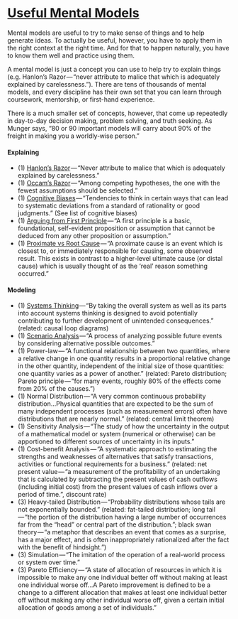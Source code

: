 # [Useful Mental Models](https://medium.com/@yegg/mental-models-i-find-repeatedly-useful-936f1cc405d#.1z3ubjhso)

Mental models are useful to try to make sense of things and to help generate ideas. To actually be useful, however, you have to
apply them in the right context at the right time. And for that to happen naturally, you have to know them well and practice 
using them.

A mental model is just a concept you can use to help try to explain things (e.g. Hanlon’s Razor — “never attribute to malice 
that which is adequately explained by carelessness.”). There are tens of thousands of mental models, and every discipline has 
their own set that you can learn through coursework, mentorship, or first-hand experience.

There is a much smaller set of concepts, however, that come up repeatedly in day-to-day decision making, problem solving, and truth seeking. 
As Munger says, “80 or 90 important models will carry about 90% of the freight in making you a worldly‑wise person.”

#### Explaining
- (1) [Hanlon’s Razor](https://en.wikipedia.org/wiki/Hanlon%27s_razor) — “Never attribute to malice that which is adequately explained by carelessness.”
- (1) [Occam’s Razor](https://en.wikipedia.org/wiki/Occam%27s_razor) — “Among competing hypotheses, the one with the fewest assumptions should be selected.”
- (1) [Cognitive Biases](https://en.wikipedia.org/wiki/Cognitive_bias) — “Tendencies to think in certain ways that can lead to systematic deviations from a standard of rationality or good judgments.” (See list of cognitive biases)
- (1) [Arguing from First Principle](https://en.wikipedia.org/wiki/First_principle) — “A first principle is a basic, foundational, self-evident proposition or assumption that cannot be deduced from any other proposition or assumption.”
- (1) [Proximate vs Root Cause](https://en.wikipedia.org/wiki/Proximate_and_ultimate_causation) — “A proximate cause is an event which is closest to, or immediately responsible for causing, some observed result. This exists in contrast to a higher-level ultimate cause (or distal cause) which is usually thought of as the ‘real’ reason something occurred.”

#### Modeling
- (1) [Systems Thinking](https://en.wikipedia.org/wiki/Systems_thinking) — “By taking the overall system as well as its parts into account systems thinking is designed to avoid potentially contributing to further development of unintended consequences.” (related: causal loop diagrams)
- (1) [Scenario Analysis](https://en.wikipedia.org/wiki/Scenario_analysis) — “A process of analyzing possible future events by considering alternative possible outcomes.”
- (1) Power-law — “A functional relationship between two quantities, where a relative change in one quantity results in a proportional relative change in the other quantity, independent of the initial size of those quantities: one quantity varies as a power of another.” (related: Pareto distribution; Pareto principle — “for many events, roughly 80% of the effects come from 20% of the causes.”)
- (1) Normal Distribution — “A very common continuous probability distribution…Physical quantities that are expected to be the sum of many independent processes (such as measurement errors) often have distributions that are nearly normal.” (related: central limit theorem)
- (1) Sensitivity Analysis — “The study of how the uncertainty in the output of a mathematical model or system (numerical or otherwise) can be apportioned to different sources of uncertainty in its inputs.”
- (1) Cost-benefit Analysis — “A systematic approach to estimating the strengths and weaknesses of alternatives that satisfy transactions, activities or functional requirements for a business.” (related: net present value — “a measurement of the profitability of an undertaking that is calculated by subtracting the present values of cash outflows (including initial cost) from the present values of cash inflows over a period of time.”, discount rate)
- (3) Heavy-tailed Distribution — “Probability distributions whose tails are not exponentially bounded.” (related: fat-tailed distribution; long tail — “the portion of the distribution having a large number of occurrences far from the “head” or central part of the distribution.”; black swan theory — “a metaphor that describes an event that comes as a surprise, has a major effect, and is often inappropriately rationalized after the fact with the benefit of hindsight.”)
- (3) Simulation — “The imitation of the operation of a real-world process or system over time.”
- (3) Pareto Efficiency — “A state of allocation of resources in which it is impossible to make any one individual better off without making at least one individual worse off…A Pareto improvement is defined to be a change to a different allocation that makes at least one individual better off without making any other individual worse off, given a certain initial allocation of goods among a set of individuals.”
